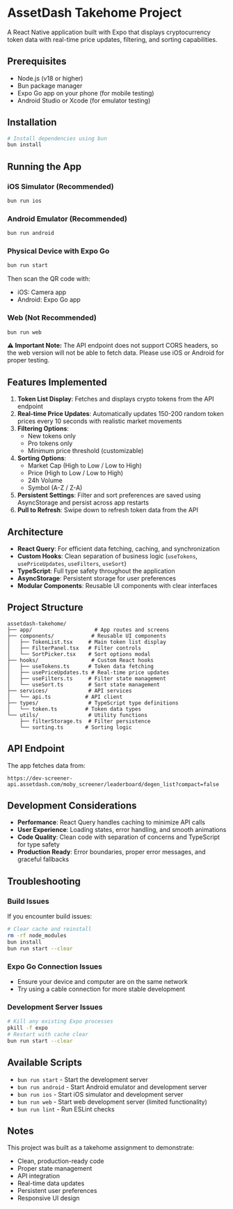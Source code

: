 # AssetDash Takehome Project

A React Native application built with Expo that displays cryptocurrency token data with real-time price updates, filtering, and sorting capabilities.

## Prerequisites

- Node.js (v18 or higher)
- Bun package manager
- Expo Go app on your phone (for mobile testing)
- Android Studio or Xcode (for emulator testing)

## Installation

```bash
# Install dependencies using bun
bun install
```

## Running the App

### iOS Simulator (Recommended)

```bash
bun run ios
```

### Android Emulator (Recommended)

```bash
bun run android
```

### Physical Device with Expo Go

```bash
bun run start
```

Then scan the QR code with:
- iOS: Camera app
- Android: Expo Go app

### Web (Not Recommended)

```bash
bun run web
```

**⚠️ Important Note:** The API endpoint does not support CORS headers, so the web version will not be able to fetch data. Please use iOS or Android for proper testing.

## Features Implemented

1. **Token List Display**: Fetches and displays crypto tokens from the API endpoint
2. **Real-time Price Updates**: Automatically updates 150-200 random token prices every 10 seconds with realistic market movements
3. **Filtering Options**:
   - New tokens only
   - Pro tokens only
   - Minimum price threshold (customizable)
4. **Sorting Options**:
   - Market Cap (High to Low / Low to High)
   - Price (High to Low / Low to High)
   - 24h Volume
   - Symbol (A-Z / Z-A)
5. **Persistent Settings**: Filter and sort preferences are saved using AsyncStorage and persist across app restarts
6. **Pull to Refresh**: Swipe down to refresh token data from the API

## Architecture

- **React Query**: For efficient data fetching, caching, and synchronization
- **Custom Hooks**: Clean separation of business logic (`useTokens`, `usePriceUpdates`, `useFilters`, `useSort`)
- **TypeScript**: Full type safety throughout the application
- **AsyncStorage**: Persistent storage for user preferences
- **Modular Components**: Reusable UI components with clear interfaces

## Project Structure

```
assetdash-takehome/
├── app/                    # App routes and screens
├── components/            # Reusable UI components
│   ├── TokenList.tsx     # Main token list display
│   ├── FilterPanel.tsx   # Filter controls
│   └── SortPicker.tsx    # Sort options modal
├── hooks/                 # Custom React hooks
│   ├── useTokens.ts      # Token data fetching
│   ├── usePriceUpdates.ts # Real-time price updates
│   ├── useFilters.ts     # Filter state management
│   └── useSort.ts        # Sort state management
├── services/             # API services
│   └── api.ts           # API client
├── types/                # TypeScript type definitions
│   └── token.ts         # Token data types
└── utils/                # Utility functions
    ├── filterStorage.ts  # Filter persistence
    └── sorting.ts       # Sorting logic
```

## API Endpoint

The app fetches data from:
```
https://dev-screener-api.assetdash.com/moby_screener/leaderboard/degen_list?compact=false
```

## Development Considerations

- **Performance**: React Query handles caching to minimize API calls
- **User Experience**: Loading states, error handling, and smooth animations
- **Code Quality**: Clean code with separation of concerns and TypeScript for type safety
- **Production Ready**: Error boundaries, proper error messages, and graceful fallbacks

## Troubleshooting

### Build Issues
If you encounter build issues:
```bash
# Clear cache and reinstall
rm -rf node_modules
bun install
bun run start --clear
```

### Expo Go Connection Issues
- Ensure your device and computer are on the same network
- Try using a cable connection for more stable development

### Development Server Issues
```bash
# Kill any existing Expo processes
pkill -f expo
# Restart with cache clear
bun run start --clear
```

## Available Scripts

- `bun run start` - Start the development server
- `bun run android` - Start Android emulator and development server
- `bun run ios` - Start iOS simulator and development server
- `bun run web` - Start web development server (limited functionality)
- `bun run lint` - Run ESLint checks

## Notes

This project was built as a takehome assignment to demonstrate:
- Clean, production-ready code
- Proper state management
- API integration
- Real-time data updates
- Persistent user preferences
- Responsive UI design
